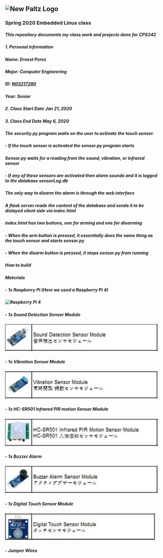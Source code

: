 ## ![New Paltz Logo](https://www.newpaltz.edu/media/identity/logos/newpaltzlogo.jpg)
### **Spring 2020 Embedded Linux class**
##### This repository documents my class  work and projects done for CPS342
##### 1. **Personal information** 
#####    Name: Ernest Perez
#####    Major: Computer Engineering
#####    ID: [N03217280](https://github.com/ejamescodes)
#####    Year: Senior
##### 2. **Class Start Date** Jan 21, 2020
##### 3. **Class End Date** May 6, 2020
#####
##### The security.py program waits on the user to activate the touch sensor.
##### - If the touch sensor is activated the sensor.py program starts
##### Sensor.py waits for a reading from the sound, vibration, or infrared sensor
##### - If any of these sensors are activated then alarm sounds and it is logged to the database sensorLog.db
##### The only way to disarm the alarm is through the web interface
##### A flask server reads the content of the database and sends it to be dislayed client side via index.html
##### index.html has two buttons, one for arming and one for disarming
##### - When the arm button is pressed, it essentially does the same thing as the touch sensor and starts sensor.py
##### - When the disarm button is pressed, it stops sensor.py from running
##### **How to build**
##### Materials
##### - 1x Raspberry Pi (Here we used a Raspberry Pi 4)
##### ![Raspberry Pi 4](https://images-na.ssl-images-amazon.com/images/I/71IOISwSYZL._AC_SL1400_.jpg)
##### - 1x Sound Detection Sensor Module
##### ![Sound Detection Sensor Module](https://github.com/ejamescodes/EL2020/blob/final/Pictures/sound.PNG)
##### - 1x Vibration Sensor Module
##### ![Vibration Sensor Module](https://github.com/ejamescodes/EL2020/blob/final/Pictures/vibration.PNG)
##### - 1x HC-SR501 Infrared PIR motion Sensor Module
##### ![HC-SR501 Infrared PIR motion Sensor Module](https://github.com/ejamescodes/EL2020/blob/final/Pictures/IR.PNG)
##### - 1x Buzzer Alarm
##### ![Buzzer Alarm](https://github.com/ejamescodes/EL2020/blob/final/Pictures/alarm.PNG)
##### - 1x Digital Touch Sensor Module
##### ![Digital Touch Sensor Module](https://github.com/ejamescodes/EL2020/blob/final/Pictures/touch.PNG)
##### - Jumper Wires
